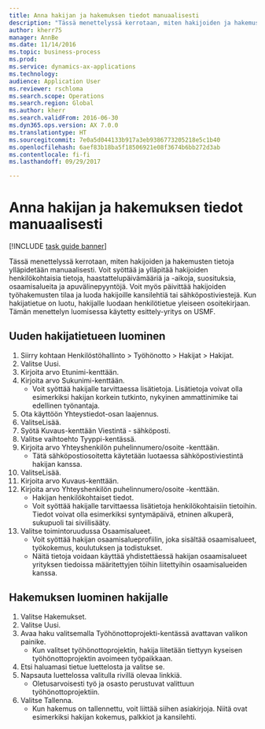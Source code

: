 ```yaml
--- 
title: Anna hakijan ja hakemuksen tiedot manuaalisesti
description: "Tässä menettelyssä kerrotaan, miten hakijoiden ja hakemusten tietoja ylläpidetään manuaalisesti."
author: kherr75
manager: AnnBe
ms.date: 11/14/2016
ms.topic: business-process
ms.prod: 
ms.service: dynamics-ax-applications
ms.technology: 
audience: Application User
ms.reviewer: rschloma
ms.search.scope: Operations
ms.search.region: Global
ms.author: kherr
ms.search.validFrom: 2016-06-30
ms.dyn365.ops.version: AX 7.0.0
ms.translationtype: HT
ms.sourcegitcommit: 7e0a5d044133b917a3eb9386773205218e5c1b40
ms.openlocfilehash: 6aef83b18ba5f18506921e08f3674b6bb272d3ab
ms.contentlocale: fi-fi
ms.lasthandoff: 09/29/2017

---
```

# <a name="enter-applicant-and-application-data-manually"></a>Anna hakijan ja hakemuksen tiedot manuaalisesti

[!INCLUDE [task guide banner](../../includes/task-guide-banner.md)]

Tässä menettelyssä kerrotaan, miten hakijoiden ja hakemusten tietoja ylläpidetään manuaalisesti.   Voit syöttää ja ylläpitää hakijoiden henkilökohtaisia tietoja, haastattelupäivämääriä ja -aikoja, suosituksia, osaamisalueita ja apuvälinepyyntöjä. Voit myös päivittää hakijoiden työhakemusten tilaa ja luoda hakijoille kansilehtiä tai sähköpostiviestejä. Kun hakijatietue on luotu, hakijalle luodaan henkilötietue yleiseen osoitekirjaan.       Tämän menettelyn luomisessa käytetty esittely-yritys on USMF.


## <a name="create-a-new-applicant-record"></a>Uuden hakijatietueen luominen
1. Siirry kohtaan Henkilöstöhallinto > Työhönotto > Hakijat > Hakijat.
2. Valitse Uusi.
3. Kirjoita arvo Etunimi-kenttään.
4. Kirjoita arvo Sukunimi-kenttään.
    * Voit syöttää hakijalle tarvittaessa lisätietoja. Lisätietoja voivat olla esimerkiksi hakijan korkein tutkinto, nykyinen ammattinimike tai edellinen työnantaja.  
5. Ota käyttöön Yhteystiedot-osan laajennus.
6. ValitseLisää.
7. Syötä Kuvaus-kenttään Viestintä - sähköposti.
8. Valitse vaihtoehto Tyyppi-kentässä.
9. Kirjoita arvo Yhteyshenkilön puhelinnumero/osoite -kenttään.
    * Tätä sähköpostiosoitetta käytetään luotaessa sähköpostiviestintä hakijan kanssa.  
10. ValitseLisää.
11. Kirjoita arvo Kuvaus-kenttään.
12. Kirjoita arvo Yhteyshenkilön puhelinnumero/osoite -kenttään.
    * Hakijan henkilökohtaiset tiedot.  
    * Voit syöttää hakijalle tarvittaessa lisätietoja henkilökohtaisiin tietoihin. Tiedot voivat olla esimerkiksi syntymäpäivä, etninen alkuperä, sukupuoli tai siviilisääty.  
13. Valitse toimintoruudussa Osaamisalueet.
    * Voit syöttää hakijan osaamisalueprofiilin, joka sisältää osaamisalueet, työkokemus, koulutuksen ja todistukset.  
    * Näitä tietoja voidaan käyttää yhdistettäessä hakijan osaamisalueet yrityksen tiedoissa määritettyjen töihin liitettyihin osaamisalueiden kanssa.   

## <a name="create-an-application-for-the-applicant"></a>Hakemuksen luominen hakijalle
1. Valitse Hakemukset.
2. Valitse Uusi.
3. Avaa haku valitsemalla Työhönottoprojekti-kentässä avattavan valikon painike.
    * Kun valitset työhönottoprojektin, hakija liitetään tiettyyn kyseisen työhönottoprojektin avoimeen työpaikkaan.  
4. Etsi haluamasi tietue luettelosta ja valitse se.
5. Napsauta luettelossa valitulla rivillä olevaa linkkiä.
    * Oletusarvoisesti työ ja osasto perustuvat valittuun työhönottoprojektiin.  
6. Valitse Tallenna.
    * Kun hakemus on tallennettu, voit liittää siihen asiakirjoja. Niitä ovat esimerkiksi hakijan kokemus, palkkiot ja kansilehti.  


